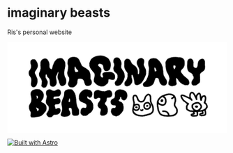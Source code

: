 # imaginary beasts

Ris's personal website

<p align="center">
  <img align="center" alt="Astro" src="public/imgs/imaginarybeastscreaturesanimated.gif"/>
</p>

[![Built with Astro](https://astro.badg.es/v2/built-with-astro/tiny.svg)](https://astro.build)
